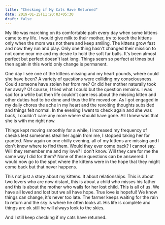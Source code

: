 ```yaml
---
title: "Checking if My Cats Have Returned"
date: 2019-01-15T11:20:03+05:30
draft: false
---
```


My life was marching on its comfortable path every day when some kittens came to my life. I would give milk to their mother, try to touch the kittens only when the mom was not there and keep smiling. The kittens grow fast and now they run and play. Only one thing hasn't changed their mission to not come near me and my desire to hold the soft fur balls. It's been almost perfect but perfect doesn't last long. Things seem so perfect at times but then again in this world only change is permanent.

One day I see one of the kittens missing and my heart pounds, where could she have been? A variety of questions were colliding my consciousness. Could someone have stolen her from me? Or did her mother naturally took her away? Of course, I tried what I could but the question remains. I was sad for a while but then life couldn't care less about the missing kitten and other duties had to be done and thus the life moved on. As I got engaged in my daily chores the ache in my heart and the revolting thoughts subsided and things felt normal. In the evening I went to check again and she was back, I couldn't care any more where should have gone. All I knew was that she is with me right now.

Things kept moving smoothly for a while, I increased my frequency of checks lest someones steal her again from me, I stopped taking her for granted. Now again on one chilly evening, all of my kittens are missing and I don't know where to find them. Would they ever come back? I cannot say. Will they remember me and my love? I don't know. Will they care for me the same way I did for them? None of these questions can be answered. I would now go to the spot where the kittens were in the hope that they might come back but that never happens.

This not just a story about my kittens. It about relationships. This is about two lovers who are now distant, this is about a child who misses his father and this is about the mother who wails for her lost child. This is all of us. We have all loved and lost but we all have hope. True love is hopeful! We know things can change, it's never too late. The farmer keeps waiting for the rain to return and the sky is where he often looks at. His life is complete and things are ok still he will always look to the skies.

And I still keep checking if my cats have returned.
